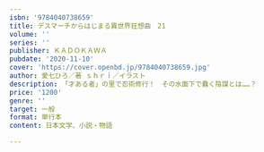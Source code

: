 ```yaml
---
isbn: '9784040738659'
title: デスマーチからはじまる異世界狂想曲　21
volume: ''
series: ''
publisher: ＫＡＤＯＫＡＷＡ
pubdate: '2020-11-10'
cover: 'https://cover.openbd.jp/9784040738659.jpg'
author: 愛七ひろ／著 ｓｈｒｉ／イラスト
description: 「才ある者」の里で忍術修行！　その水面下で蠢く陰謀とは……？
price: '1200'
genre: ''
target: 一般
format: 単行本
content: 日本文学、小説・物語

---
```

